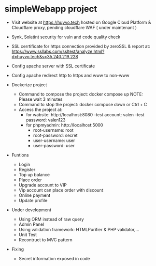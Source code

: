 # simpleWebapp project 

* Visit website at https://huyvo.tech hosted on Google Cloud Platform & Cloudflare proxy, pending cloudflare WAF ( under maintenant )
* Synk, Solatint security for vuln and code quality check
* SSL cerrtificate for https connection provided by zeroSSL & report at: https://www.ssllabs.com/ssltest/analyze.html?d=huyvo.tech&s=35.240.219.228
* Config apache server with SSL certificate
* Config apache redirect http to https and www to non-www
* Dockerize project
    - Command to compose the project: docker compose up
    NOTE: Please wait 3 minutes
    - Command to stop the project: docker compose down or Ctrl + C
    - Access the project at: 
        + for wabsite: http://localhost:8080
            -test account: valen
            -test password: valen123
        + for phpmyadmin: http://localhost:5000
            - root-username: root
            - root-password: secret
            - user-username: user
            - user-password: user

* Funtions 
    - Login
    - Register
    - Top up balance
    - Place order
    - Upgrade account to VIP
    - Vip account can place order with discount
    - Online payment 
    - Update profile

* Under development
   - Using ORM instead of raw query
   - Admin Panel
   - Using validation framework: HTMLPurifier & PHP validator,...
   - Unit Test
   - Recontruct to MVC pattern
* Fixing
   - Secret information exposed in code
